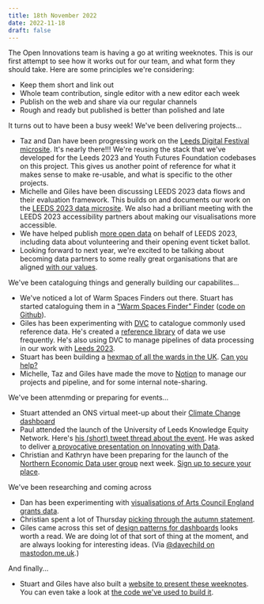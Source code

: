 ```yaml
---
title: 18th November 2022
date: 2022-11-18
draft: false
---
```

The Open Innovations team is having a go at writing weeknotes. This is our first attempt to see how it works out for our team, and what form they should take. Here are some principles we're considering:

* Keep them short and link out
* Whole team contribution, single editor with a new editor each week
* Publish on the web and share via our regular channels
* Rough and ready but published is better than polished and late

It turns out to have been a busy week! We've been delivering projects...

* Taz and Dan have been progressing work on the [Leeds Digital Festival microsite](https://open-innovations.github.io/leeds-digital-festival-data/). It's nearly there!!! We're reusing the stack that we've developed for the Leeds 2023 and Youth Futures Foundation codebases on this project. This gives us another point of reference for what it makes sense to make re-usable, and what is specific to the other projects.
* Michelle and Giles have been discussing LEEDS 2023 data flows and their evaluation framework. This builds on and documents our work on the [LEEDS 2023 data microsite](https://data.leeds2023.co.uk). We also had a brilliant meeting with the LEEDS 2023 accessibility partners about making our visualisations more accessible.
* We have helped publish [more open data](https://datamillnorth.org/publisher/leeds-2023) on behalf of LEEDS 2023, including data about volunteering and their opening event ticket ballot.
* Looking forward to next year, we're excited to be talking about becoming data partners to some really great organisations that are aligned [with our values](https://open-innovations.org/about/).

We've been cataloguing things and generally building our capabilites...

* We've noticed a lot of Warm Spaces Finders out there. Stuart has started cataloguing them in a ["Warm Spaces Finder" Finder](https://open-innovations.github.io/warm-spaces/) ([code on Github](https://github.com/open-innovations/warm-spaces)).
* Giles has been experimenting with [DVC](https://dvc.org) to catalogue commonly used reference data. He's created a [reference library](https://github.com/open-innovations/reference-data) of data we use frequently. He's also using DVC to manage pipelines of data processing in our work with [Leeds 2023](https://data.leeds2023.co.uk).
* Stuart has been building a [hexmap of all the wards in the UK](https://open-innovations.org/projects/hexmaps/builder.html?maps/uk-wards-2022.hexjson&colourscale=Viridis8&borders=false&attribute=Attributes&labels=false). [Can you help?](https://github.com/odileeds/hexmaps/tree/gh-pages/maps/uk-wards-2022)
* Michelle, Taz and Giles have made the move to [Notion](https://www.notion.so) to manage our projects and pipeline, and for some internal note-sharing.

We've been attenmding or preparing for events...

* Stuart attended an ONS virtual meet-up about their [Climate Change dashboard](https://climate-change.data.gov.uk/)
* Paul attended the launch of the University of Leeds Knowledge Equity Network. Here's [his (short) tweet thread about the event](https://threadreaderapp.com/thread/1593160313977057280.html). He was asked to deliver [a provocative presentation on Innovating with Data](https://docs.google.com/presentation/d/1iuaeFid9iUzgbdN4690ZmTorVhX3svfvyZJsC1hlh_Q/edit?usp=drivesdk).
* Christian and Kathryn have been preparing for the launch of the [Northern Economic Data user group](https://open-innovations.org/blog/2022-10-06-northern-economic-data-user-group) next week. [Sign up to secure your place](https://www.eventbrite.co.uk/e/northern-economic-data-user-group-tickets-433439849257).

We've been researching and coming across 

* Dan has been experimenting with [visualisations of Arts Council England grants data](https://data.leeds2023.co.uk/report/arts-council/).
* Christian spent a lot of Thursday [picking through the autumn statement](https://threadreaderapp.com/thread/1593226527294263296.html).
* Giles came across this set of [design patterns for dashboards](https://dashboarddesignpatterns.github.io/patterns.html) looks worth a read. We are doing lot of that sort of thing at the moment, and are always looking for interesting ideas. (Via [@davechild on mastodon.me.uk](https://mastodon.me.uk/@davechild).)

And finally...

* Stuart and Giles have also built a [website to present these weeknotes](https://weeknotes.open-innovations.org). You can even take a look at [the code we've used to build it](https://github.com/open-innovations/weeknotes).